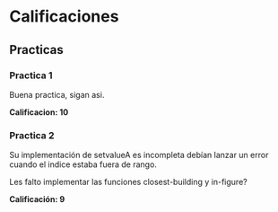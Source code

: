 # Calificaciones

## Practicas

### Practica 1

Buena practica, sigan asi.

**Calificacion: 10**

### Practica 2

Su implementación de setvalueA es incompleta debían lanzar un error cuando el indice estaba fuera de rango.

Les falto implementar las funciones closest-building y in-figure?

**Calificación: 9**